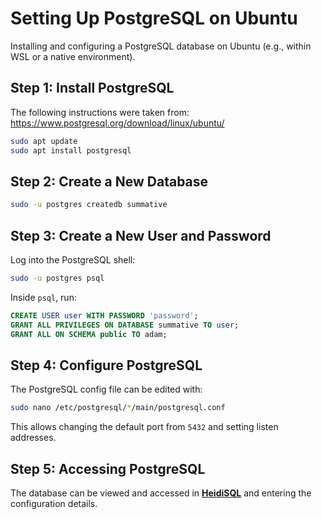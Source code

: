 # Setting Up PostgreSQL on Ubuntu

Installing and configuring a PostgreSQL database on Ubuntu (e.g., within WSL or a native environment).

## Step 1: Install PostgreSQL

The following instructions were taken from:
https://www.postgresql.org/download/linux/ubuntu/


```bash
sudo apt update
sudo apt install postgresql
```

## Step 2: Create a New Database

```bash
sudo -u postgres createdb summative
```

## Step 3: Create a New User and Password

Log into the PostgreSQL shell:

```bash
sudo -u postgres psql
```

Inside `psql`, run:

```sql
CREATE USER user WITH PASSWORD 'password';
GRANT ALL PRIVILEGES ON DATABASE summative TO user;
GRANT ALL ON SCHEMA public TO adam;
```

## Step 4: Configure PostgreSQL

The PostgreSQL config file can be edited with:

```bash
sudo nano /etc/postgresql/*/main/postgresql.conf
```

This allows changing the default port from `5432` and setting listen addresses.

## Step 5: Accessing PostgreSQL

The database can be viewed and accessed in [**HeidiSQL**](https://www.heidisql.com/) and entering the configuration details.



